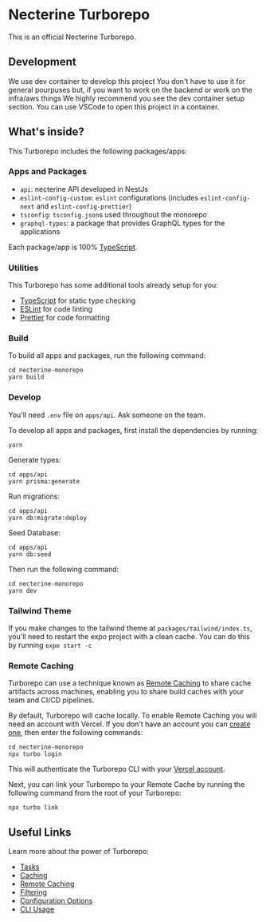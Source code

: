 # Necterine Turborepo

This is an official Necterine Turborepo.

## Development

We use dev container to develop this project You don't have to use it for general pourpuses but, if you want to work on the backend or work on the infra/aws things We highly recommend you see the dev container setup section. You can use VSCode to open this project in a container.

## What's inside?

This Turborepo includes the following packages/apps:

### Apps and Packages

- `api`: necterine API developed in NestJs
- `eslint-config-custom`: `eslint` configurations (includes `eslint-config-next` and `eslint-config-prettier`)
- `tsconfig`: `tsconfig.json`s used throughout the monorepo
- `graphql-types`: a package that provides GraphQL types for the applications

Each package/app is 100% [TypeScript](https://www.typescriptlang.org/).

### Utilities

This Turborepo has some additional tools already setup for you:

- [TypeScript](https://www.typescriptlang.org/) for static type checking
- [ESLint](https://eslint.org/) for code linting
- [Prettier](https://prettier.io) for code formatting

### Build

To build all apps and packages, run the following command:

```
cd necterine-monorepo
yarn build
```

### Develop

You'll need `.env` file on `apps/api`. Ask someone on the team.

To develop all apps and packages, first install the dependencies by running:

```
yarn
```

Generate types:

```
cd apps/api
yarn prisma:generate
```

Run migrations:

```
cd apps/api
yarn db:migrate:deploy
```

Seed Database:

```
cd apps/api
yarn db:seed
```

Then run the following command:

```
cd necterine-monorepo
yarn dev
```

### Tailwind Theme

If you make changes to the tailwind theme at `packages/tailwind/index.ts`, you'll need to restart the expo project with a clean cache. You can do this by running `expo start -c`

### Remote Caching

Turborepo can use a technique known as [Remote Caching](https://turbo.build/repo/docs/core-concepts/remote-caching) to share cache artifacts across machines, enabling you to share build caches with your team and CI/CD pipelines.

By default, Turborepo will cache locally. To enable Remote Caching you will need an account with Vercel. If you don't have an account you can [create one](https://vercel.com/signup), then enter the following commands:

```
cd necterine-monorepo
npx turbo login
```

This will authenticate the Turborepo CLI with your [Vercel account](https://vercel.com/docs/concepts/personal-accounts/overview).

Next, you can link your Turborepo to your Remote Cache by running the following command from the root of your Turborepo:

```
npx turbo link
```

## Useful Links

Learn more about the power of Turborepo:

- [Tasks](https://turbo.build/repo/docs/core-concepts/monorepos/running-tasks)
- [Caching](https://turbo.build/repo/docs/core-concepts/caching)
- [Remote Caching](https://turbo.build/repo/docs/core-concepts/remote-caching)
- [Filtering](https://turbo.build/repo/docs/core-concepts/monorepos/filtering)
- [Configuration Options](https://turbo.build/repo/docs/reference/configuration)
- [CLI Usage](https://turbo.build/repo/docs/reference/command-line-reference)
